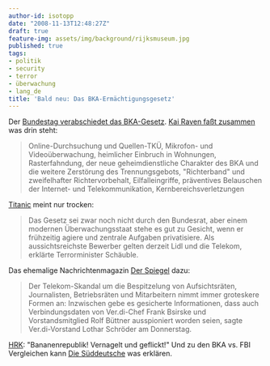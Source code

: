 ```yaml
---
author-id: isotopp
date: "2008-11-13T12:48:27Z"
draft: true
feature-img: assets/img/background/rijksmuseum.jpg
published: true
tags:
- politik
- security
- terror
- überwachung
- lang_de
title: 'Bald neu: Das BKA-Ermächtigungsgesetz'
---
```

Der <a href="http://www.heise.de/newsticker/Bundestag-verabschiedet-BKA-Gesetz-mit-heimlichen-Online-Durchsuchungen--/meldung/118812">Bundestag verabschiedet das BKA-Gesetz</a>. <a href="http://blog.kairaven.de/archives/1758-Der-Beschluss-des-BKA-Ermaechtigungsgesetzes.html">Kai Raven faßt zusammen</a> was drin steht: <blockquote>Online-Durchsuchung und Quellen-TKÜ, Mikrofon- und Videoüberwachung, heimlicher Einbruch in Wohnungen, Rasterfahndung, der neue geheimdienstliche Charakter des BKA und die weitere Zerstörung des Trennungsgebots, "Richterband" und zweifelhafter Richtervorbehalt, Eilfalleingriffe, präventives Belauschen der Internet- und Telekommunikation, Kernbereichsverletzungen</blockquote> <a href="http://www.titanic-magazin.de/rss.2532">Titanic</a> meint nur trocken: <blockquote>Das Gesetz sei zwar noch nicht durch den Bundesrat, aber einem modernen Überwachungsstaat stehe es gut zu Gesicht, wenn er frühzeitig agiere und zentrale Aufgaben privatisiere. Als aussichtsreichste Bewerber gelten derzeit Lidl und die Telekom, erklärte Terrorminister Schäuble.</blockquote> Das ehemalige Nachrichtenmagazin <a href="http://www.spiegel.de/wirtschaft/0,1518,589962,00.html">Der Spiegel</a> dazu: <blockquote>Der Telekom-Skandal um die Bespitzelung von Aufsichtsräten, Journalisten, Betriebsräten und Mitarbeitern nimmt immer groteskere Formen an: Inzwischen gebe es gesicherte Informationen, dass auch Verbindungsdaten von Ver.di-Chef Frank Bsirske und Vorstandsmitglied Rolf Büttner ausspioniert worden seien, sagte Ver.di-Vorstand Lothar Schröder am Donnerstag.</blockquote> <a href="http://www.youtube.com/watch?v=acFbk3YcFYg">HRK</a>: "Bananenrepublik! Vernagelt und geflickt!" Und zu den BKA vs. FBI Vergleichen kann <a href="http://www.sueddeutsche.de/kultur/658/326522/text/">Die Süddeutsche</a> was erklären.
